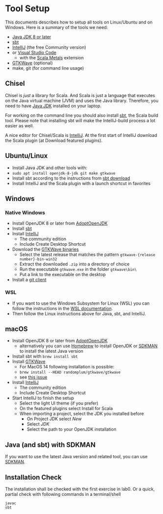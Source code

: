 
# Tool Setup

This documents describes how to setup all tools on Linux/Ubuntu
and on Windows.
Here is a summary of the tools we need:

 * [Java JDK 8 or later](https://adoptopenjdk.net/)
 * [sbt](https://www.scala-sbt.org/)
 * [IntelliJ](https://www.jetbrains.com/idea/download/) (the free Community version)
 * or [Visual Studio Code](https://code.visualstudio.com/)
   * with the [Scala Metals](https://scalameta.org/metals/docs/editors/vscode.html) extension
 * [GTKWave](http://gtkwave.sourceforge.net/) (optional)
 * make, git (for command line usage)


## Chisel

Chisel is *just* a library for Scala. And Scala is just a language that executes
on the Java virtual machine (JVM) and uses the Java library. Therefore, you need to have
[Java JDK](https://adoptopenjdk.net/) installed on your laptop.

For working on the command line you should also install
[sbt](https://www.scala-sbt.org/), the Scala build tool.
Please note that installing sbt will make the IntelliJ-build process a lot easier as well.

A nice editor for Chisel/Scala is
[IntelliJ](https://www.jetbrains.com/idea/download/). At the first start
of IntelliJ download the Scala plugin (at Download featured plugins).

## Ubuntu/Linux

 * Install Java JDK and other tools with:
 * ```sudo apt install openjdk-8-jdk git make gtkwave```
 * Install sbt according to the instructions from [sbt download](https://www.scala-sbt.org/download.html)
 * Install IntelliJ and the Scala plugin with a launch shortcut in favorites


## Windows

### Native Windows

 * Install OpenJDK 8 or later from [AdoptOpenJDK](https://adoptopenjdk.net/)
 * Install [sbt](https://www.scala-sbt.org/)
 * Install [IntelliJ](https://www.jetbrains.com/idea/download/)
   * The community edition
   * Include Create Desktop Shortcut
 * Download the [GTKWave binaries](https://sourceforge.net/projects/gtkwave/files/)
   * Select the latest release that matches the pattern ```gtkwave-{release number}-bin-win32```
   * Extract the downloaded ```.zip``` into a directory of choice
   * Run the executable ```gtkwave.exe``` in the folder ```gtkwave\bin\```
   * Put a link to the executable on the desktop
 * Install a [git client](https://git-scm.com/download/win)

 ### WSL

  * If you want to use the Windows Subsystem for Linux (WSL) you can follow the instructions in the [WSL documentation](https://docs.microsoft.com/en-us/windows/wsl/install).
  * Then follow the Linux instructions above for Java, sbt, and IntelliJ.

## macOS

 * Install OpenJDK 8 or later from [AdoptOpenJDK](https://adoptopenjdk.net/)
   - alternatively you can use [Homebrew](https://brew.sh/) to install OpenJDK or 
     [SDKMAN](https://sdkman.io/) to install the latest Java version
 * Install sbt with ```brew install sbt```
 * Install [GTKWave](http://gtkwave.sourceforge.net/)
   * For MacOS 14 following installation is possible:
   * `brew install --HEAD randomplum/gtkwave/gtkwave`
   * see [this issue](https://github.com/gtkwave/gtkwave/issues/250)
 * Install [IntelliJ](https://www.jetbrains.com/idea/download/)
   * The community edition
   * Include Create Desktop Shortcut
 * Start IntelliJ to finish the setup
   * Select the light UI theme (if you prefer)
   * On the featured plugins select Install for Scala
   * When importing a project, select the JDK you installed before
     * On Project JDK select *New*
     * Select *JDK*
     * Select the path to your OpenJDK installation

## Java (and sbt) with SDKMAN

If you want to use the latest Java version and related tool, you can use [SDKMAN](https://sdkman.io/).

## Installation Check

The installation shall be checked with the first exercise in lab0.
Or a quick, partial check with following commands in a terminal/shell

```
javac
sbt
```